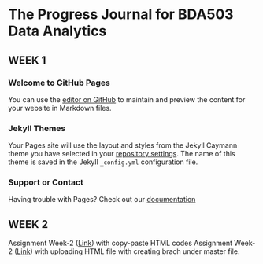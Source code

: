 # The Progress Journal for BDA503 Data Analytics
## WEEK 1
### Welcome to GitHub Pages
You can use the [editor on GitHub](https://github.com/MEF-BDA503/pj18-elmasriomer/edit/master/index.md) to maintain and preview the content for your website in Markdown files.
### Jekyll Themes
Your Pages site will use the layout and styles from the Jekyll Caymann theme you have selected in your [repository settings](https://github.com/MEF-BDA503/pj18-elmasriomer/settings). The name of this theme is saved in the Jekyll `_config.yml` configuration file.
### Support or Contact
Having trouble with Pages? Check out our [documentation](https://help.github.com/categories/github-pages-basics/)

## WEEK 2
Assignment Week-2  ([Link](https://mef-bda503.github.io/pj18-elmasriomer/Assignment-Week-02)) with copy-paste HTML codes
Assignment Week-2  ([Link](https://github.com/MEF-BDA503/pj18-elmasriomer/blob/Assigment-Week-002/Assignment-Week-002.html)) with uploading HTML file with creating brach under master file. 
